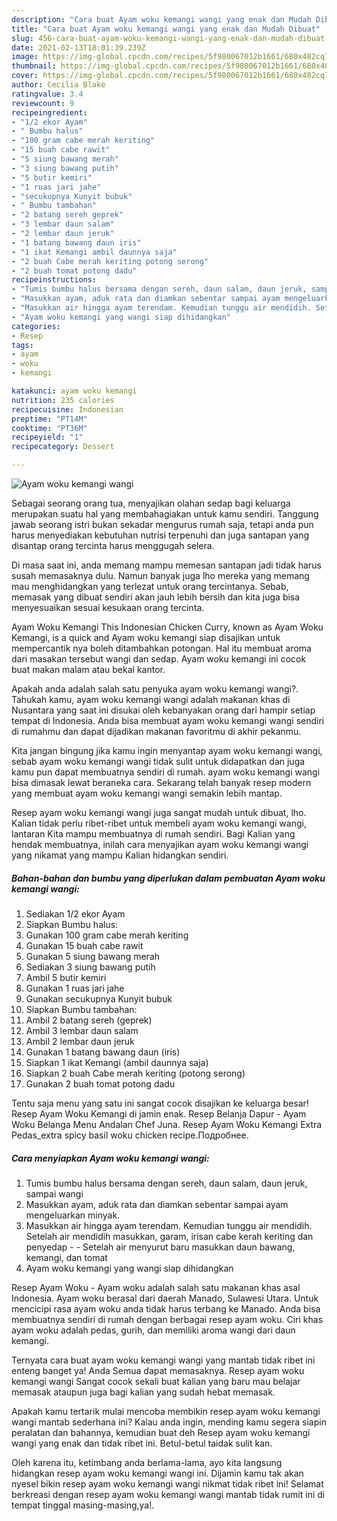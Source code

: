 ```yaml
---
description: "Cara buat Ayam woku kemangi wangi yang enak dan Mudah Dibuat"
title: "Cara buat Ayam woku kemangi wangi yang enak dan Mudah Dibuat"
slug: 456-cara-buat-ayam-woku-kemangi-wangi-yang-enak-dan-mudah-dibuat
date: 2021-02-13T18:01:39.239Z
image: https://img-global.cpcdn.com/recipes/5f980067012b1661/680x482cq70/ayam-woku-kemangi-wangi-foto-resep-utama.jpg
thumbnail: https://img-global.cpcdn.com/recipes/5f980067012b1661/680x482cq70/ayam-woku-kemangi-wangi-foto-resep-utama.jpg
cover: https://img-global.cpcdn.com/recipes/5f980067012b1661/680x482cq70/ayam-woku-kemangi-wangi-foto-resep-utama.jpg
author: Cecilia Blake
ratingvalue: 3.4
reviewcount: 9
recipeingredient:
- "1/2 ekor Ayam"
- " Bumbu halus"
- "100 gram cabe merah keriting"
- "15 buah cabe rawit"
- "5 siung bawang merah"
- "3 siung bawang putih"
- "5 butir kemiri"
- "1 ruas jari jahe"
- "secukupnya Kunyit bubuk"
- " Bumbu tambahan"
- "2 batang sereh geprek"
- "3 lembar daun salam"
- "2 lembar daun jeruk"
- "1 batang bawang daun iris"
- "1 ikat Kemangi ambil daunnya saja"
- "2 buah Cabe merah keriting potong serong"
- "2 buah tomat potong dadu"
recipeinstructions:
- "Tumis bumbu halus bersama dengan sereh, daun salam, daun jeruk, sampai wangi"
- "Masukkan ayam, aduk rata dan diamkan sebentar sampai ayam mengeluarkan minyak."
- "Masukkan air hingga ayam terendam. Kemudian tunggu air mendidih. Setelah air mendidih masukkan, garam, irisan cabe kerah keriting dan penyedap   Setelah air menyurut baru masukkan daun bawang, kemangi, dan tomat"
- "Ayam woku kemangi yang wangi siap dihidangkan"
categories:
- Resep
tags:
- ayam
- woku
- kemangi

katakunci: ayam woku kemangi 
nutrition: 235 calories
recipecuisine: Indonesian
preptime: "PT14M"
cooktime: "PT36M"
recipeyield: "1"
recipecategory: Dessert

---
```



![Ayam woku kemangi wangi](https://img-global.cpcdn.com/recipes/5f980067012b1661/680x482cq70/ayam-woku-kemangi-wangi-foto-resep-utama.jpg)

Sebagai seorang orang tua, menyajikan olahan sedap bagi keluarga merupakan suatu hal yang membahagiakan untuk kamu sendiri. Tanggung jawab seorang istri bukan sekadar mengurus rumah saja, tetapi anda pun harus menyediakan kebutuhan nutrisi terpenuhi dan juga santapan yang disantap orang tercinta harus menggugah selera.

Di masa  saat ini, anda memang mampu memesan santapan jadi tidak harus susah memasaknya dulu. Namun banyak juga lho mereka yang memang mau menghidangkan yang terlezat untuk orang tercintanya. Sebab, memasak yang dibuat sendiri akan jauh lebih bersih dan kita juga bisa menyesuaikan sesuai kesukaan orang tercinta. 

Ayam Woku Kemangi This Indonesian Chicken Curry, known as Ayam Woku Kemangi, is a quick and Ayam woku kemangi siap disajikan untuk mempercantik nya boleh ditambahkan potongan. Hal itu membuat aroma dari masakan tersebut wangi dan sedap. Ayam woku kemangi ini cocok buat makan malam atau bekal kantor.

Apakah anda adalah salah satu penyuka ayam woku kemangi wangi?. Tahukah kamu, ayam woku kemangi wangi adalah makanan khas di Nusantara yang saat ini disukai oleh kebanyakan orang dari hampir setiap tempat di Indonesia. Anda bisa membuat ayam woku kemangi wangi sendiri di rumahmu dan dapat dijadikan makanan favoritmu di akhir pekanmu.

Kita jangan bingung jika kamu ingin menyantap ayam woku kemangi wangi, sebab ayam woku kemangi wangi tidak sulit untuk didapatkan dan juga kamu pun dapat membuatnya sendiri di rumah. ayam woku kemangi wangi bisa dimasak lewat beraneka cara. Sekarang telah banyak resep modern yang membuat ayam woku kemangi wangi semakin lebih mantap.

Resep ayam woku kemangi wangi juga sangat mudah untuk dibuat, lho. Kalian tidak perlu ribet-ribet untuk membeli ayam woku kemangi wangi, lantaran Kita mampu membuatnya di rumah sendiri. Bagi Kalian yang hendak membuatnya, inilah cara menyajikan ayam woku kemangi wangi yang nikamat yang mampu Kalian hidangkan sendiri.

<!--inarticleads1-->

##### Bahan-bahan dan bumbu yang diperlukan dalam pembuatan Ayam woku kemangi wangi:

1. Sediakan 1/2 ekor Ayam
1. Siapkan  Bumbu halus:
1. Gunakan 100 gram cabe merah keriting
1. Gunakan 15 buah cabe rawit
1. Gunakan 5 siung bawang merah
1. Sediakan 3 siung bawang putih
1. Ambil 5 butir kemiri
1. Gunakan 1 ruas jari jahe
1. Gunakan secukupnya Kunyit bubuk
1. Siapkan  Bumbu tambahan:
1. Ambil 2 batang sereh (geprek)
1. Ambil 3 lembar daun salam
1. Ambil 2 lembar daun jeruk
1. Gunakan 1 batang bawang daun (iris)
1. Siapkan 1 ikat Kemangi (ambil daunnya saja)
1. Siapkan 2 buah Cabe merah keriting (potong serong)
1. Gunakan 2 buah tomat potong dadu


Tentu saja menu yang satu ini sangat cocok disajikan ke keluarga besar! Resep Ayam Woku Kemangi di jamin enak. Resep Belanja Dapur - Ayam Woku Belanga Menu Andalan Chef Juna. Resep Ayam Woku Kemangi Extra Pedas_extra spicy basil woku chicken recipe.Подробнее. 

<!--inarticleads2-->

##### Cara menyiapkan Ayam woku kemangi wangi:

1. Tumis bumbu halus bersama dengan sereh, daun salam, daun jeruk, sampai wangi
1. Masukkan ayam, aduk rata dan diamkan sebentar sampai ayam mengeluarkan minyak.
1. Masukkan air hingga ayam terendam. Kemudian tunggu air mendidih. Setelah air mendidih masukkan, garam, irisan cabe kerah keriting dan penyedap  -  - Setelah air menyurut baru masukkan daun bawang, kemangi, dan tomat
1. Ayam woku kemangi yang wangi siap dihidangkan


Resep Ayam Woku - Ayam woku adalah salah satu makanan khas asal Indonesia. Ayam woku berasal dari daerah Manado, Sulawesi Utara. Untuk mencicipi rasa ayam woku anda tidak harus terbang ke Manado. Anda bisa membuatnya sendiri di rumah dengan berbagai resep ayam woku. Ciri khas ayam woku adalah pedas, gurih, dan memiliki aroma wangi dari daun kemangi. 

Ternyata cara buat ayam woku kemangi wangi yang mantab tidak ribet ini enteng banget ya! Anda Semua dapat memasaknya. Resep ayam woku kemangi wangi Sangat cocok sekali buat kalian yang baru mau belajar memasak ataupun juga bagi kalian yang sudah hebat memasak.

Apakah kamu tertarik mulai mencoba membikin resep ayam woku kemangi wangi mantab sederhana ini? Kalau anda ingin, mending kamu segera siapin peralatan dan bahannya, kemudian buat deh Resep ayam woku kemangi wangi yang enak dan tidak ribet ini. Betul-betul taidak sulit kan. 

Oleh karena itu, ketimbang anda berlama-lama, ayo kita langsung hidangkan resep ayam woku kemangi wangi ini. Dijamin kamu tak akan nyesel bikin resep ayam woku kemangi wangi nikmat tidak ribet ini! Selamat berkreasi dengan resep ayam woku kemangi wangi mantab tidak rumit ini di tempat tinggal masing-masing,ya!.

